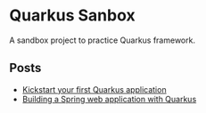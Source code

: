 # Quarkus Sanbox

A  sandbox project  to practice Quarkus framework.



## Posts

* [Kickstart your first Quarkus application](./start.md)
* [Building a Spring web application with Quarkus](./spring.md)


